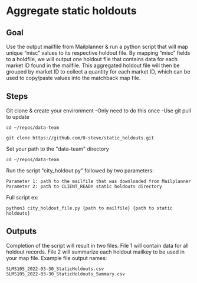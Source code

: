 # Aggregate static holdouts

## Goal 

Use the output mailfile from Mailplanner & run a python script that will map unique “misc” values to its respective holdout file. By mapping “misc” fields to a holdfile, we will output one holdout file that contains data for each market ID found in the mailfile. This aggregated holdout file will then be grouped by market ID to collect a quantity for each market ID, which can be used to copy/paste values into the matchback map file.

## Steps
Git clone & create your environment
-Only need to do this once
-Use git pull to update

```
cd ~/repos/data-team 

git clone https://github.com/0-steve/static_holdouts.git
```

Set your path to the "data-team" directory
```
cd ~/repos/data-team
```
Run the script "city_holdout.py" followed by two parameters:

```
Parameter 1: path to the mailfile that was downloaded from Mailplanner
Parameter 2: path to CLIENT_READY static holdouts directory
```
Full script ex:
```
python3 city_holdout_file.py {path to mailfile} {path to static holdouts}
```

## Outputs

Completion of the script will result in two files. File 1 will contain data for all holdout records. File 2 will summarize each holdout mailkey to be used in your map file. Example file output names:
```
SLMS105_2022-03-30_StaticHoldouts.csv
SLMS105_2022-03-30_StaticHoldouts_Summary.csv
```
